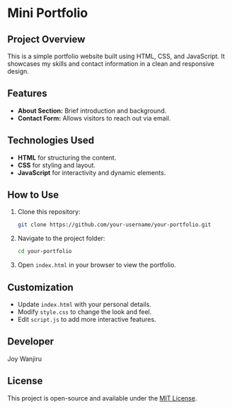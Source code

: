 # Mini Portfolio

## Project Overview
This is a simple portfolio website built using HTML, CSS, and JavaScript. It showcases my skills and contact information in a clean and responsive design.

## Features
- **About Section:** Brief introduction and background.
- **Contact Form:** Allows visitors to reach out via email.

## Technologies Used
- **HTML** for structuring the content.
- **CSS** for styling and layout.
- **JavaScript** for interactivity and dynamic elements.

## How to Use
1. Clone this repository:
   ```bash
   git clone https://github.com/your-username/your-portfolio.git
   ```
2. Navigate to the project folder:
   ```bash
   cd your-portfolio
   ```
3. Open `index.html` in your browser to view the portfolio.

## Customization
- Update `index.html` with your personal details.
- Modify `style.css` to change the look and feel.
- Edit `script.js` to add more interactive features.
  
## Developer
Joy Wanjiru
## License
This project is open-source and available under the [MIT License](LICENSE).

